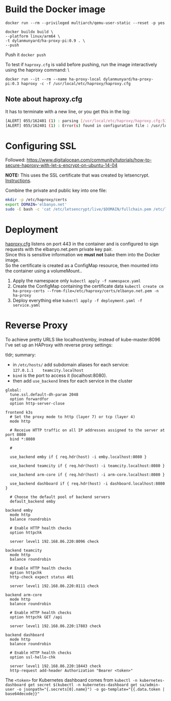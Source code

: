 # Build the Docker image
```
docker run --rm --privileged multiarch/qemu-user-static --reset -p yes

docker buildx build \
--platform linux/arm64 \
-t dylanmunyard/ha-proxy-pi:0.9 . \
--push
```

Push it `docker push `

To test if `haproxy.cfg` is valid before pushing, run the image interactively using the haproxy command: \
```
docker run --it --rm --name ha-proxy-local dylanmunyard/ha-proxy-pi:0.3 haproxy -c -f /usr/local/etc/haproxy/haproxy.cfg
```

## Note about haproxy.cfg
It has to terminate with a new line, or you get this in the log:
```bash
[ALERT] 055/162401 (1) : parsing [/usr/local/etc/haproxy/haproxy.cfg:51]: Missing LF on last line, file might have been truncat │
[ALERT] 055/162401 (1) : Error(s) found in configuration file : /usr/local/etc/haproxy/haproxy.cfg 
```

# Configuring SSL
Followed: https://www.digitalocean.com/community/tutorials/how-to-secure-haproxy-with-let-s-encrypt-on-ubuntu-14-04

__NOTE:__ This uses the SSL certificate that was created by letsencrypt. [Instructions](EDGE.md).

Combine the private and public key into one file:
```bash
mkdir -p /etc/haproxy/certs
export DOMAIN='elbanyo.net' 
sudo -E bash -c 'cat /etc/letsencrypt/live/$DOMAIN/fullchain.pem /etc/letsencrypt/live/$DOMAIN/privkey.pem > /etc/haproxy/certs/$DOMAIN.pem'
```

# Deployment
[haproxy.cfg](haproxy.cfg) listens on port 443 in the container and is configured
to sign requests with the elbanyo.net.pem private key pair. \
Since this is sensitive information we __must not__ bake them into the Docker image. \
So the certificate is created as a ConfigMap resource, then mounted into the container
using a volumeMount.. 

1. Apply the namespace only `kubectl apply -f namespace.yaml`
2. Create the ConfigMap containing the certificate data
`kubectl create cm ha-proxy-certs --from-file=/etc/haproxy/certs/elbanyo.net.pem -n ha-proxy`
3. Deploy everything else `kubectl apply -f deployment.yaml -f service.yaml`

# Reverse Proxy
To achieve pretty URLS like localhost/emby, instead of kube-master:8096
I've set up an HAProxy with reverse proxy settings:

tldr; summary:
- in `/etc/hosts/` add subdomain aliases for each service: \
  `127.0.1.1	teamcity.localhost`
- `bind` is the port to access it (localhost:8080). 
- then add `use_backend` lines for each service in the cluster

```
global:
  tune.ssl.default-dh-param 2048
  option forwardfor
  option http-server-close
  
frontend k3s
  # Set the proxy mode to http (layer 7) or tcp (layer 4)
  mode http
  
  # Receive HTTP traffic on all IP addresses assigned to the server at port 8080
  bind *:8080
  
  #
  
  use_backend emby if { req.hdr(host) -i emby.localhost:8080 }
  
  use_backend teamcity if { req.hdr(host) -i teamcity.localhost:8080 }
  
  use_backend arm-core if { req.hdr(host) -i arm-core.localhost:8080 }
  
  use_backend dashboard if { req.hdr(host) -i dashboard.localhost:8080 }
  
  # Choose the default pool of backend servers
  default_backend emby
  
backend emby
  mode http
  balance roundrobin
  
  # Enable HTTP health checks
  option httpchk
  
  server level1 192.168.86.220:8096 check
  
backend teamcity
  mode http
  balance roundrobin
  
  # Enable HTTP health checks
  option httpchk
  http-check expect status 401
  
  server level1 192.168.86.220:8111 check
  
backend arm-core
  mode http
  balance roundrobin
  
  # Enable HTTP health checks
  option httpchk GET /api
  
  server level1 192.168.86.220:17883 check
  
backend dashboard
  mode http
  balance roundrobin
  
  # Enable HTTP health checks
  option ssl-hello-chk
  
  server level1 192.168.86.220:18443 check
  http-request add-header Authorization "Bearer <token>"
```

The `<token>` for Kubernetes dashboard comes from `kubectl -n kubernetes-dashboard get secret $(kubectl -n kubernetes-dashboard get sa/admin-user -o jsonpath="{.secrets[0].name}") -o go-template="{{.data.token | base64decode}}"` 